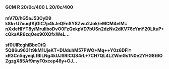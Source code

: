 #### GCM R 20/0c/400 L 20/0c/400
**mV7D/hG5aJ53OyD9**<br/>**k8k+U7ouqfKjOIC7p4kJeQEnSYSZwu2Jok/eMCM4eIM=**<br/>**nXxleHIYT8y/MruliboDvO0FzQekpVD7bUSn2dzNv2dKV76cYmY20LItuP+cQkaAR6zqOex90XOfxWeL...**<br/><br/>
**sf0UlRcghiBbcOtQ**<br/>**5Q86u9631t9kM1UjeKT+DUduhM57PWO+Mq++Y0z6DFI=**<br/>**xR3Cn5qyeqLfBILNg4kUJSRlCQ84rL+7CH7QL4LZWmGs1N0e2YHG8t6OZgzgX85Af9myF0xcep48y+OJ...**